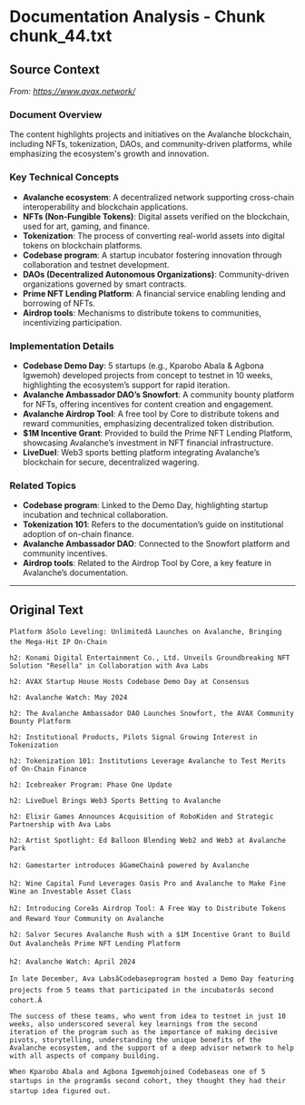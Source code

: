 # Documentation Analysis - Chunk chunk_44.txt

## Source Context
*From: https://www.avax.network/*

### Document Overview  
The content highlights projects and initiatives on the Avalanche blockchain, including NFTs, tokenization, DAOs, and community-driven platforms, while emphasizing the ecosystem's growth and innovation.  

### Key Technical Concepts  
- **Avalanche ecosystem**: A decentralized network supporting cross-chain interoperability and blockchain applications.  
- **NFTs (Non-Fungible Tokens)**: Digital assets verified on the blockchain, used for art, gaming, and finance.  
- **Tokenization**: The process of converting real-world assets into digital tokens on blockchain platforms.  
- **Codebase program**: A startup incubator fostering innovation through collaboration and testnet development.  
- **DAOs (Decentralized Autonomous Organizations)**: Community-driven organizations governed by smart contracts.  
- **Prime NFT Lending Platform**: A financial service enabling lending and borrowing of NFTs.  
- **Airdrop tools**: Mechanisms to distribute tokens to communities, incentivizing participation.  

### Implementation Details  
- **Codebase Demo Day**: 5 startups (e.g., Kparobo Abala & Agbona Igwemoh) developed projects from concept to testnet in 10 weeks, highlighting the ecosystem’s support for rapid iteration.  
- **Avalanche Ambassador DAO’s Snowfort**: A community bounty platform for NFTs, offering incentives for content creation and engagement.  
- **Avalanche Airdrop Tool**: A free tool by Core to distribute tokens and reward communities, emphasizing decentralized token distribution.  
- **$1M Incentive Grant**: Provided to build the Prime NFT Lending Platform, showcasing Avalanche’s investment in NFT financial infrastructure.  
- **LiveDuel**: Web3 sports betting platform integrating Avalanche’s blockchain for secure, decentralized wagering.  

### Related Topics  
- **Codebase program**: Linked to the Demo Day, highlighting startup incubation and technical collaboration.  
- **Tokenization 101**: Refers to the documentation’s guide on institutional adoption of on-chain finance.  
- **Avalanche Ambassador DAO**: Connected to the Snowfort platform and community incentives.  
- **Airdrop tools**: Related to the Airdrop Tool by Core, a key feature in Avalanche’s documentation.

---

## Original Text
```
Platform âSolo Leveling: Unlimitedâ Launches on Avalanche, Bringing the Mega-Hit IP On-Chain

h2: Konami Digital Entertainment Co., Ltd. Unveils Groundbreaking NFT Solution "Resella" in Collaboration with Ava Labs

h2: AVAX Startup House Hosts Codebase Demo Day at Consensus

h2: Avalanche Watch: May 2024

h2: The Avalanche Ambassador DAO Launches Snowfort, the AVAX Community Bounty Platform

h2: Institutional Products, Pilots Signal Growing Interest in Tokenization

h2: Tokenization 101: Institutions Leverage Avalanche to Test Merits of On-Chain Finance

h2: Icebreaker Program: Phase One Update

h2: LiveDuel Brings Web3 Sports Betting to Avalanche

h2: Elixir Games Announces Acquisition of RoboKiden and Strategic Partnership with Ava Labs

h2: Artist Spotlight: Ed Balloon Blending Web2 and Web3 at Avalanche Park

h2: Gamestarter introduces âGameChainâ powered by Avalanche

h2: Wine Capital Fund Leverages Oasis Pro and Avalanche to Make Fine Wine an Investable Asset Class

h2: Introducing Coreâs Airdrop Tool: A Free Way to Distribute Tokens and Reward Your Community on Avalanche

h2: Salvor Secures Avalanche Rush with a $1M Incentive Grant to Build Out Avalancheâs Prime NFT Lending Platform

h2: Avalanche Watch: April 2024

In late December, Ava LabsâCodebaseprogram hosted a Demo Day featuring projects from 5 teams that participated in the incubatorâs second cohort.Â

The success of these teams, who went from idea to testnet in just 10 weeks, also underscored several key learnings from the second iteration of the program such as the importance of making decisive pivots, storytelling, understanding the unique benefits of the Avalanche ecosystem, and the support of a deep advisor network to help with all aspects of company building.

When Kparobo Abala and Agbona Igwemohjoined Codebaseas one of 5 startups in the programâs second cohort, they thought they had their startup idea figured out.
```